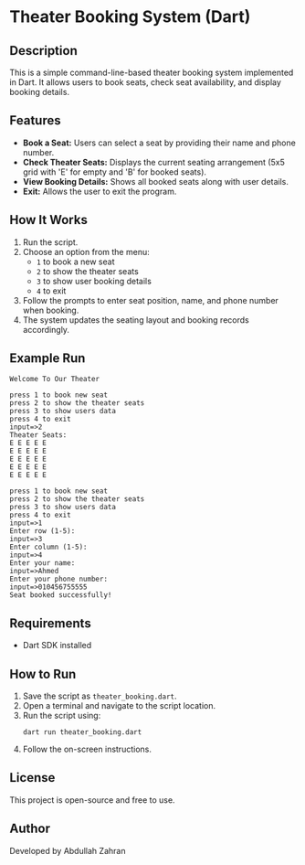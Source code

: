 # Theater Booking System (Dart)

## Description
This is a simple command-line-based theater booking system implemented in Dart. It allows users to book seats, check seat availability, and display booking details.

## Features
- **Book a Seat:** Users can select a seat by providing their name and phone number.
- **Check Theater Seats:** Displays the current seating arrangement (5x5 grid with 'E' for empty and 'B' for booked seats).
- **View Booking Details:** Shows all booked seats along with user details.
- **Exit:** Allows the user to exit the program.

## How It Works
1. Run the script.
2. Choose an option from the menu:
   - `1` to book a new seat
   - `2` to show the theater seats
   - `3` to show user booking details
   - `4` to exit
3. Follow the prompts to enter seat position, name, and phone number when booking.
4. The system updates the seating layout and booking records accordingly.

## Example Run
```
Welcome To Our Theater

press 1 to book new seat
press 2 to show the theater seats
press 3 to show users data
press 4 to exit
input=>2
Theater Seats:
E E E E E
E E E E E
E E E E E
E E E E E
E E E E E

press 1 to book new seat
press 2 to show the theater seats
press 3 to show users data
press 4 to exit
input=>1
Enter row (1-5):
input=>3
Enter column (1-5):
input=>4
Enter your name:
input=>Ahmed
Enter your phone number:
input=>010456755555
Seat booked successfully!
```

## Requirements
- Dart SDK installed

## How to Run
1. Save the script as `theater_booking.dart`.
2. Open a terminal and navigate to the script location.
3. Run the script using:
   ```
   dart run theater_booking.dart
   ```
4. Follow the on-screen instructions.

## License
This project is open-source and free to use.

## Author
Developed by Abdullah Zahran

